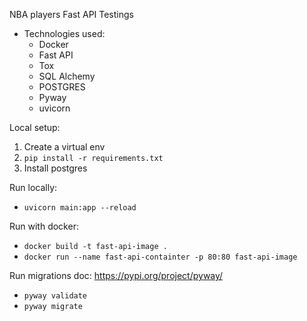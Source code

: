 NBA players Fast API Testings

- Technologies used:
  - Docker
  - Fast API
  - Tox
  - SQL Alchemy
  - POSTGRES
  - Pyway
  - uvicorn

Local setup:
1. Create a virtual env
2. `pip install -r requirements.txt`
3. Install postgres

Run locally:
- `uvicorn main:app --reload`

Run with docker:
- `docker build -t fast-api-image .`
- `docker run --name fast-api-containter -p 80:80 fast-api-image`

Run migrations
doc: https://pypi.org/project/pyway/
- `pyway validate`
- `pyway migrate`
